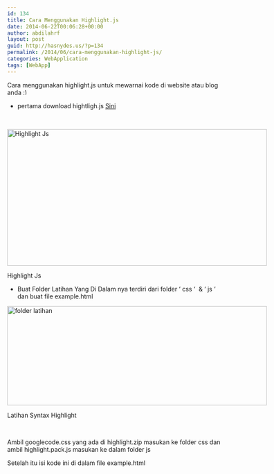 ```yaml
---
id: 134
title: Cara Menggunakan Highlight.js
date: 2014-06-22T00:06:28+00:00
author: abdilahrf
layout: post
guid: http://hasnydes.us/?p=134
permalink: /2014/06/cara-menggunakan-highlight-js/
categories: WebApplication
tags: [WebApp]
---
```

Cara menggunakan highlight.js untuk mewarnai kode di website atau blog anda <img src="https://www.hasnydes.us/wp-includes/images/smilies/simple-smile.png" alt=":)" class="wp-smiley" style="height: 1em; max-height: 1em;" />

  * pertama download hightligh.js <a title="Highlight JS" href="http://highlightjs.org/download/" target="_blank">Sini</a>

&nbsp;

<div id="attachment_135" style="width: 610px" class="wp-caption aligncenter">
  <a href="http://abdilahrf.github.io/images/2014/06/highlight.png"><img class="wp-image-135" src="http://abdilahrf.github.io/images/2014/06/highlight.png" alt="Highlight Js" width="600" height="315" /></a>
  
  <p class="wp-caption-text">
    Highlight Js
  </p>
</div>

  * Buat Folder Latihan Yang Di Dalam nya terdiri dari folder &#8216; css &#8216;  & &#8216; js &#8216; dan buat file example.html

<div id="attachment_136" style="width: 610px" class="wp-caption aligncenter">
  <a href="http://abdilahrf.github.io/images/2014/06/folder-latihan.png"><img class="wp-image-136" src="http://abdilahrf.github.io/images/2014/06/folder-latihan.png" alt="folder latihan" width="600" height="229" /></a>
  
  <p class="wp-caption-text">
    Latihan Syntax Highlight
  </p>
</div>

&nbsp;

Ambil googlecode.css yang ada di highlight.zip masukan ke folder css dan ambil highlight.pack.js masukan ke dalam folder js

Setelah itu isi kode ini di dalam file example.html

<div class="onp-locker-call" style="display: none;" data-lock-id="onpLock137654">
  <p>
  </p>
  
  <pre><code>Example Syntax Highlight

&lt;!DOCTYPE HTML&gt;
&lt;html&gt;
&lt;head&gt;
&lt;title&gt;Example Syntax Highlight&lt;/title&gt;
&lt;link rel="stylesheet" href="css/rainbow.css"&gt;
&lt;/head&gt;
&lt;body&gt; 
&lt;pre&gt;&lt;code&gt;
.awesome-thing {
 display: block;
 width: 100%;
}
#import
print
&lt;/code&gt;&lt;/pre&gt;
&lt;/body&gt;
&lt;script src="js/highlight.pack.js"&gt;&lt;/script&gt;
&lt;script&gt;hljs.initHighlightingOnLoad();&lt;/script&gt;
&lt;/html&gt;
</code></pre>
  
  <p>
    <div id="attachment_137" style="width: 470px" class="wp-caption aligncenter">
      <a href="http://abdilahrf.github.io/images/2014/06/script.png"><img class="size-full wp-image-137" src="http://abdilahrf.github.io/images/2014/06/script.png" alt="Script" width="460" height="370" /></a>
      
      <p class="wp-caption-text">
        Script
      </p>
    </div>
  </p>
  
  <p>
  </p>
</div>

script baris ke-5 adalah untuk memanggil csss googlecode style dari highlight.js

script baris ke-8 sampai 15 adalah kode yang akan di tampilkan menggunakan tag pre dan code

script baris ke-17 untuk memanggil javascript dari highlight.js

script baris ke-18 untuk mempersiapkan highlight.js saat page di load

hasil nya adalah seperti ini

&nbsp;

<div id="attachment_139" style="width: 427px" class="wp-caption aligncenter">
  <a href="http://abdilahrf.github.io/images/2014/06/Untitled5.png"><img class="size-full wp-image-139" src="http://abdilahrf.github.io/images/2014/06/Untitled5.png" alt="Highlight JS" width="417" height="169" /></a>
  
  <p class="wp-caption-text">
    Highlight JS
  </p>
</div>

&nbsp;